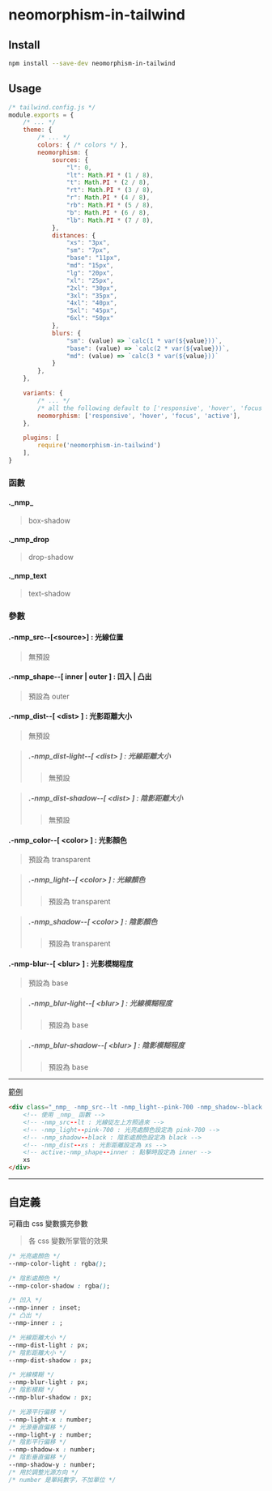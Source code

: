 # neomorphism-in-tailwind

## Install
```bash
npm install --save-dev neomorphism-in-tailwind
```

## Usage
```js
/* tailwind.config.js */
module.exports = {
	/* ... */
	theme: {
		/* ... */
		colors: { /* colors */ },
		neomorphism: {
			sources: {
				"l": 0,
				"lt": Math.PI * (1 / 8),
				"t": Math.PI * (2 / 8),
				"rt": Math.PI * (3 / 8),
				"r": Math.PI * (4 / 8),
				"rb": Math.PI * (5 / 8),
				"b": Math.PI * (6 / 8),
				"lb": Math.PI * (7 / 8),
			},
			distances: {
				"xs": "3px",
				"sm": "7px",
				"base": "11px",
				"md": "15px",
				"lg": "20px",
				"xl": "25px",
				"2xl": "30px",
				"3xl": "35px",
				"4xl": "40px",
				"5xl": "45px",
				"6xl": "50px"
			},
			blurs: {
				"sm": (value) => `calc(1 * var(${value}))`,
				"base": (value) => `calc(2 * var(${value}))`,
				"md": (value) => `calc(3 * var(${value}))`
			}
		},
	},

	variants: { 
		/* ... */
		/* all the following default to ['responsive', 'hover', 'focus', 'active'] */
		neomorphism: ['responsive', 'hover', 'focus', 'active'],
	},

	plugins: [
		require('neomorphism-in-tailwind')
	],
}
```
### 函數

#### ._nmp\_
> box-shadow
#### ._nmp_drop
> drop-shadow
#### ._nmp_text
> text-shadow

### 參數

#### .-nmp_src-\-[<source\>] : 光線位置
> 無預設

#### .-nmp_shape-\-[ inner | outer ] : 凹入 | 凸出
> 預設為 outer

#### .-nmp_dist-\-[ <dist\> ] : 光影距離大小
> 無預設

>##### .-nmp_dist-light-\-[ <dist\> ] : 光線距離大小
>> 無預設

>##### .-nmp_dist-shadow-\-[ <dist\> ] : 陰影距離大小
>> 無預設

#### .-nmp_color-\-[ <color\> ] : 光影顏色
> 預設為 transparent  

> ##### .-nmp_light-\-[ <color\> ] : 光線顏色
>> 預設為 transparent 

> ##### .-nmp_shadow-\-[ <color\> ] : 陰影顏色
>> 預設為 transparent  

#### .-nmp-blur-\-[ <blur\> ] : 光影模糊程度
> 預設為 base

> ##### .-nmp_blur-light-\-[ <blur\> ] : 光線模糊程度
>> 預設為 base

> ##### .-nmp_blur-shadow-\-[ <blur\> ] : 陰影模糊程度
>> 預設為 base
---

[範例](https://toonnyy8.github.io/neomorphism-in-tailwind/)

```html
<div class="_nmp_ -nmp_src--lt -nmp_light--pink-700 -nmp_shadow--black -nmp_dist--xs active:-nmp_shape--inner">
    <!-- 使用 _nmp_ 函數 -->
    <!-- -nmp_src--lt : 光線從左上方照過來 -->
    <!-- -nmp_light--pink-700 : 光亮處顏色設定為 pink-700 -->
    <!-- -nmp_shadow--black : 陰影處顏色設定為 black -->
    <!-- -nmp_dist--xs : 光影距離設定為 xs -->
    <!-- active:-nmp_shape--inner : 點擊時設定為 inner -->
    xs
</div>
```

---

## 自定義

可藉由 css 變數擴充參數
> 各 css 變數所掌管的效果
```css
/* 光亮處顏色 */
--nmp-color-light : rgba();

/* 陰影處顏色 */
--nmp-color-shadow : rgba();

/* 凹入 */
--nmp-inner : inset;
/* 凸出 */
--nmp-inner : ;

/* 光線距離大小 */
--nmp-dist-light : px;
/* 陰影距離大小 */
--nmp-dist-shadow : px;

/* 光線模糊 */
--nmp-blur-light : px;
/* 陰影模糊 */
--nmp-blur-shadow : px;

/* 光源平行偏移 */
--nmp-light-x : number;
/* 光源垂直偏移 */
--nmp-light-y : number;
/* 陰影平行偏移 */
--nmp-shadow-x : number;
/* 陰影垂直偏移 */
--nmp-shadow-y : number;
/* 用於調整光源方向 */
/* number 是單純數字，不加單位 */
```
